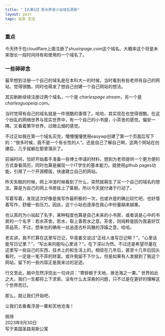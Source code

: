 ```yaml
---
title: "【大事记】若水茶舍小站域名更新"
layout: post
tags: 站务 生活
---
```


### 重点

今天终于在cloudflare上面注册了*shuxinpage.com*这个域名。大概率这个将是未来很长一段时间持有和使用的一个域名了。

### 一些碎碎念

最早想到注册一个自己的域名是在本科大一的时候，当时看到有些老师有自己的网站，觉得很酷，同时也萌发了想自己创建一个自己网站的想法。

其实断断续续注册过两个域名，一个是 *charlespage.stream*，另一个是*charlesguopeiqi.com*。

当时觉得有自己的域名就是一件很酷的事情了。哈哈，其实现在也觉得很酷。在这个纷乱的网络世界与现实世界中，有一个自己的小书屋，小茶舍的感觉。偏安一隅，又看着繁华世界，过眼云烟的感觉。

不过正如我在第一个域名买完，懵懵懂懂使用easywp创建了第一个页面后写下的：“很多时候，我不是一个有长性的人“。还是自己了解自己啊，这两个网站在创建后，几乎就躺在那里落灰了。

前端时间，恰好开始着手准备一些博士申请的材料，想到为老师提供一个更方便的方式查看简历，同时也算是展现一个IT学生的基本能力。就使用github pages功能，引用了一个开源模版，快速建立自己的网站。

昨天失眠的时候，网上冲浪时候看到了什么，突然就萌生了买一个自己的域名的想法，算是为自己的网上书房挂上了匾额。所以今天就付诸于行动了。

写着写着，发现这次好像是我写作最积极的一次，也或许是的确比较忙吧，也好借着写作，舒缓一些压力。因此，这个小站也逐渐在我心中份量越来越重。

也认真的为小站起了名字，某种程度也算是自己未来的小书房，或者说是心中的书房的一个名字：若水茶舍。若水，取上善若水之意。茶舍，则纯粹是因为我喜好饮茶品茶，不过，想来也的确有一丝追逐古朴风雅的浮躁之意，哈哈。

老实讲，我不打算在这里写日记，毕竟姜文说过“正经人谁写日记啊？”，“心里话能写日记里？”，“写出来的能叫心里话？”。在下深以为然。不过还是希望尽量在这里写一些自己的东西，技术上的和生活上的。相信在几年后，甚至十几年后回头看时，一定是一笔不菲的财富。或许我留不下什么，但是如果有人发掘到了我这个网站，留下的一些内容正是我来过的足迹。

行文至此，脑中忽然浮现出一句诗词：“寄蜉蝣于天地，渺沧海之一粟。” 世界如此之大，我们一生都将上下求索，没有什么太深奥的问题，只不过是在更好的理解这个世界而已。

那么，就让我们开始吧，

让我们去看看浮游一粟和天地沧海！

佩琦  
2023年9月30日  
写于美国圣路易斯公寓  
